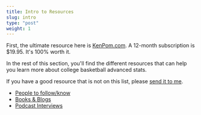 ```yaml
---
title: Intro to Resources
slug: intro
type: "post"
weight: 1
---
```


First, the ultimate resource here is [KenPom.com](http://kenpom.com/). A 12-month subscription is $19.95. It's 100% worth it.

In the rest of this section, you'll find the different resources that can help you learn more about college basketball advanced stats.

If you have a good resource that is not on this list, please [send it to me](/contact).

* [People to follow/know](/resources/people)
* [Books & Blogs](/resources/books-and-blogs)
* [Podcast Interviews](/resources/podcast-interviews)

